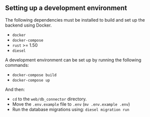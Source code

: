 ## Setting up a development environment
The following dependencies must be installed to build and set up the backend
using Docker.

* `docker`
* `docker-compose`
* `rust` >= 1.50
* `diesel`

A development environment can be set up by running the following commands:
* `docker-compose build`
* `docker-compose up`

And then:
* `cd` to the `web/db_connector` directory.
* Move the `.env.example` file to `.env` (`mv .env.example .env`)
* Run the database migrations using: `diesel migration run`
